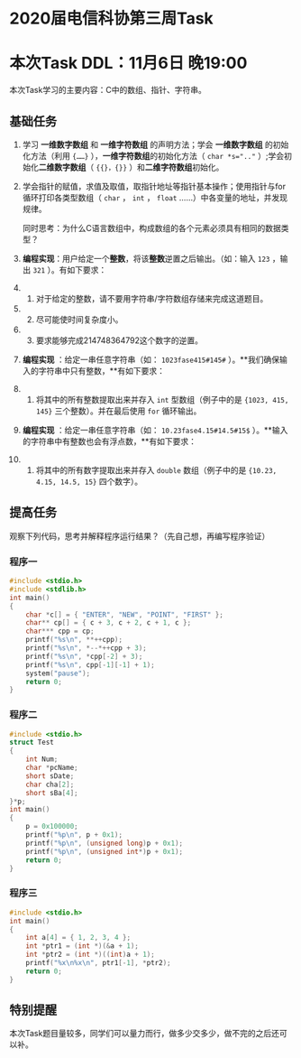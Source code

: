 # 2020届电信科协第三周Task

# 本次Task DDL：11月6日 晚19:00

本次Task学习的主要内容：C中的数组、指针、字符串。

## 基础任务

1. 学习 **一维数字数组** 和 **一维字符数组** 的声明方法；学会 **一维数字数组** 的初始化方法（利用 `{……}` ），**一维字符数组**的初始化方法（ `char *s=".."` ）;学会初始化**二维数字数组**（ `{{}，{}}` ）和**二维字符数组**初始化。

2. 学会指针的赋值，求值及取值，取指针地址等指针基本操作；使用指针与for循环打印各类型数组（ `char` ， `int` ， `float` ……）中各变量的地址，并发现规律。

   同时思考：为什么C语言数组中，构成数组的各个元素必须具有相同的数据类型？

3. **编程实现**：用户给定一个**整数**，将该**整数**逆置之后输出。（如：输入 `123` ，输出 `321` ）。有如下要求：

1. 1. 对于给定的整数，请不要用字符串/字符数组存储来完成这道题目。

2. 2. 尽可能使时间复杂度小。

1. 3. 要求能够完成214748364792这个数字的逆置。

4. **编程实现** ：给定一串任意字符串（如： `1023fase415#145#` ）。**我们确保输入的字符串中只有整数，**有如下要求：

1. 1. 将其中的所有整数提取出来并存入 `int` 型数组（例子中的是 `{1023, 415, 145}` 三个整数）。并在最后使用 `for` 循环输出。

5. **编程实现** ：给定一串任意字符串（如： `10.23fase4.15#14.5#15$` ）。**输入的字符串中有整数也会有浮点数，**有如下要求：

1. 1. 将其中的所有数字提取出来并存入 `double` 数组（例子中的是 `{10.23, 4.15, 14.5, 15}` 四个数字）。

## 提高任务

观察下列代码，思考并解释程序运行结果？（先自己想，再编写程序验证）

### 程序一

```c
#include <stdio.h>
#include <stdlib.h>
int main()
{
	char *c[] = { "ENTER", "NEW", "POINT", "FIRST" };
	char** cp[] = { c + 3, c + 2, c + 1, c };
	char*** cpp = cp;
	printf("%s\n", **++cpp);
	printf("%s\n", *--*++cpp + 3);
	printf("%s\n", *cpp[-2] + 3);
	printf("%s\n", cpp[-1][-1] + 1);
	system("pause");
	return 0;
}
```

### 程序二

```c
#include <stdio.h>
struct Test
{
	int Num;
	char *pcName;
	short sDate;
	char cha[2];
	short sBa[4];
}*p;
int main()
{
	p = 0x100000;
	printf("%p\n", p + 0x1);
	printf("%p\n", (unsigned long)p + 0x1);
	printf("%p\n", (unsigned int*)p + 0x1);
	return 0;
}
```

### 程序三

```c
#include <stdio.h>
int main()
{
	int a[4] = { 1, 2, 3, 4 };
	int *ptr1 = (int *)(&a + 1);
	int *ptr2 = (int *)((int)a + 1);
	printf("%x\n%x\n", ptr1[-1], *ptr2);
	return 0;
}
```

## 特别提醒

本次Task题目量较多，同学们可以量力而行，做多少交多少，做不完的之后还可以补。